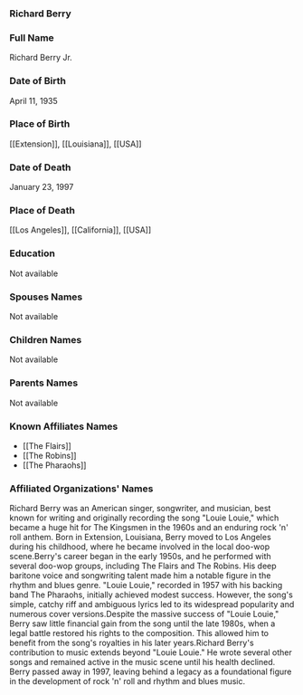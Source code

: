 ### Richard Berry

### Full Name

Richard Berry Jr.

### Date of Birth

April 11, 1935

### Place of Birth

[[Extension]], [[Louisiana]], [[USA]]

### Date of Death

January 23, 1997

### Place of Death

[[Los Angeles]], [[California]], [[USA]]

### Education

Not available

### Spouses Names

Not available

### Children Names

Not available

### Parents Names

Not available

### Known Affiliates Names

- [[The Flairs]]
- [[The Robins]]
- [[The Pharaohs]]

### Affiliated Organizations' Names

Richard Berry was an American singer, songwriter, and musician, best known for writing and originally recording the song "Louie Louie," which became a huge hit for The Kingsmen in the 1960s and an enduring rock 'n' roll anthem. Born in Extension, Louisiana, Berry moved to Los Angeles during his childhood, where he became involved in the local doo-wop scene.Berry's career began in the early 1950s, and he performed with several doo-wop groups, including The Flairs and The Robins. His deep baritone voice and songwriting talent made him a notable figure in the rhythm and blues genre. "Louie Louie," recorded in 1957 with his backing band The Pharaohs, initially achieved modest success. However, the song's simple, catchy riff and ambiguous lyrics led to its widespread popularity and numerous cover versions.Despite the massive success of "Louie Louie," Berry saw little financial gain from the song until the late 1980s, when a legal battle restored his rights to the composition. This allowed him to benefit from the song's royalties in his later years.Richard Berry's contribution to music extends beyond "Louie Louie." He wrote several other songs and remained active in the music scene until his health declined. Berry passed away in 1997, leaving behind a legacy as a foundational figure in the development of rock 'n' roll and rhythm and blues music.